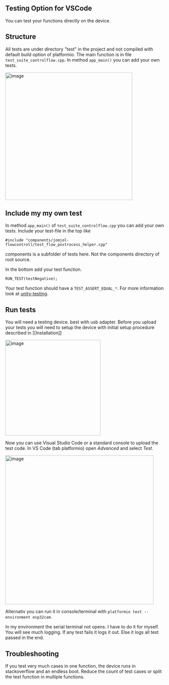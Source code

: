 ## Testing Option for VSCode

You can test your functions directly on the device. 

## Structure

All tests are under directory "test" in the project and not compiled with default build option of platformio. The main function is in file `test_suite_controlflow.cpp`. In method `app_main()` you can add your own tests. 

<img width="400" alt="image" src="https://user-images.githubusercontent.com/412645/209811778-7efe3b83-8954-4d3b-afa3-d3718fcd9058.png">

## Include my my own test

In method `app_main()` of `test_suite_controlflow.cpp` you can add your own tests. Include your test-file in the top like

```#include "components/jomjol-flowcontroll/test_flow_postrocess_helper.cpp"```

components is a subfolder of tests here. Not the components directory of root source.

In the bottom add your test function.

```RUN_TEST(testNegative);```

Your test function should have a `TEST_ASSERT_EQUAL_*`. For more information look at [unity-testing](https://docs.platformio.org/en/latest/advanced/unit-testing/frameworks/unity.html). 

## Run tests

You will need a testing device. best with usb adapter. Before you upload your tests you will need to setup the device with initial setup procedure described in [[Installation]]

<img width="300" alt="image" src="https://user-images.githubusercontent.com/412645/209813215-e0ea7405-6ff4-48d0-8dab-97bfab6962af.png">


Now you can use Visual Studio Code or a standard console to upload the test code. In VS Code (tab platformio) open _Advanced_ and select _Test_.

<img width="467" alt="image" src="https://user-images.githubusercontent.com/412645/209813917-ea7fca50-2553-4acf-a8af-ecdac84a01ea.png">


Alternativ you can run it in console/terminal with `platformio test --environment esp32cam`.

In my environment the serial terminal not opens. I have to do it for myself. You will see much logging. If any test fails it logs it out. Else it logs all test passed in the end.


## Troubleshooting

If you test very much cases in one function, the device runs in stackoverflow and an endless boot. Reduce the count of test cases or split the test function in multiple functions.
